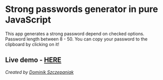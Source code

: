# Strong passwords generator in pure JavaScript

This app generates a strong password depend on checked options. 
Password length between 8 - 50.
You can copy your password to the clipboard by clicking on it!

## Live demo - [HERE](https://elszczepano.github.io/passgen.js/)

*Created by [Dominik Szczepaniak](http://devszczepaniak.pl/)*
